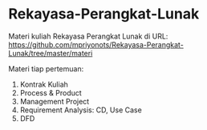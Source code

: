 # Rekayasa-Perangkat-Lunak
Materi kuliah Rekayasa Perangkat Lunak di URL:
https://github.com/mpriyonots/Rekayasa-Perangkat-Lunak/tree/master/materi

Materi tiap pertemuan:

1. Kontrak Kuliah
2. Process & Product
3. Management Project
4. Requirement Analysis: CD, Use Case
5. DFD
